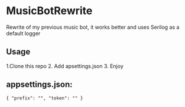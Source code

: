 # MusicBotRewrite
Rewrite of my previous music bot, it works better and uses Serilog as a default logger

## Usage
1.Clone this repo
2. Add apsettings.json
3. Enjoy

## appsettings.json:
`
{
  "prefix": "",
  "token": ""
}
`